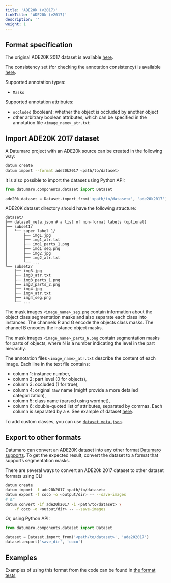 ```yaml
---
title: 'ADE20k (v2017)'
linkTitle: 'ADE20k (v2017)'
description: ''
weight: 1
---
```


## Format specification

The original ADE20K 2017 dataset is available
[here](https://www.kaggle.com/soumikrakshit/ade20k).

The consistency set (for checking the annotation consistency)
is available [here](https://groups.csail.mit.edu/vision/datasets/ADE20K/ADE20K_2017_05_30_consistency.zip).

Supported annotation types:
- `Masks`

Supported annotation attributes:
- `occluded` (boolean): whether the object is occluded by another object
- other arbitrary boolean attributes, which can be specified
  in the annotation file `<image_name>_atr.txt`

## Import ADE20K 2017 dataset

A Datumaro project with an ADE20k source can be created in the following way:

```bash
datum create
datum import --format ade20k2017 <path/to/dataset>
```

It is also possible to import the dataset using Python API:

```python
from datumaro.components.dataset import Dataset

ade20k_dataset = Dataset.import_from('<path/to/dataset>', 'ade20k2017')
```

ADE20K dataset directory should have the following structure:

<!--lint disable fenced-code-flag-->
```
dataset/
├── dataset_meta.json # a list of non-format labels (optional)
├── subset1/
│   └── super_label_1/
│       ├── img1.jpg
│       ├── img1_atr.txt
│       ├── img1_parts_1.png
│       ├── img1_seg.png
│       ├── img2.jpg
│       ├── img2_atr.txt
│       └── ...
└── subset2/
    ├── img3.jpg
    ├── img3_atr.txt
    ├── img3_parts_1.png
    ├── img3_parts_2.png
    ├── img4.jpg
    ├── img4_atr.txt
    ├── img4_seg.png
    └── ...
```

The mask images `<image_name>_seg.png` contain information about the object
class segmentation masks and also separate each class into instances.
The channels R and G encode the objects class masks.
The channel B encodes the instance object masks.

The mask images `<image_name>_parts_N.png` contain segmentation masks for parts
of objects, where N is a number indicating the level in the part hierarchy.

The annotation files `<image_name>_atr.txt` describe the content of each
image. Each line in the text file contains:
- column 1: instance number,
- column 2: part level (0 for objects),
- column 3: occluded (1 for true),
- column 4: original raw name (might provide a more detailed categorization),
- column 5: class name (parsed using wordnet),
- column 6: double-quoted list of attributes, separated by commas.
Each column is separated by a `#`. See example of dataset
[here](https://github.com/openvinotoolkit/datumaro/tree/develop/tests/assets/ade20k2017_dataset).

To add custom classes, you can use [`dataset_meta.json`](/docs/user_manual/supported_formats/#dataset-meta-file).

## Export to other formats

Datumaro can convert an ADE20K dataset into any other format [Datumaro supports](/docs/user-manual/supported_formats/).
To get the expected result, convert the dataset to a format
that supports segmentation masks.

There are several ways to convert an ADE20k 2017 dataset to other dataset
formats using CLI:

```bash
datum create
datum import -f ade20k2017 <path/to/dataset>
datum export -f coco -o <output/dir> -- --save-images
# or
datum convert -if ade20k2017 -i <path/to/dataset> \
    -f coco -o <output/dir> -- --save-images
```

Or, using Python API:

```python
from datumaro.components.dataset import Dataset

dataset = Dataset.import_from('<path/to/dataset>', 'ade202017')
dataset.export('save_dir', 'coco')
```

## Examples

Examples of using this format from the code can be found in
[the format tests](https://github.com/openvinotoolkit/datumaro/blob/develop/tests/test_ade20k2017_format.py)
